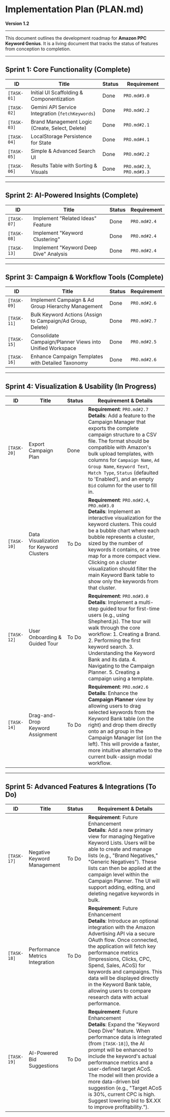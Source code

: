# Implementation Plan (PLAN.md)

**Version 1.2**

---

This document outlines the development roadmap for **Amazon PPC Keyword Genius**. It is a living document that tracks the status of features from conception to completion.

---

## Sprint 1: Core Functionality (Complete)

| ID | Title | Status | Requirement |
|---|---|---|---|
| `[TASK-01]` | Initial UI Scaffolding & Componentization | Done | `PRO.md#3.0` |
| `[TASK-02]` | Gemini API Service Integration (`fetchKeywords`) | Done | `PRO.md#2.2` |
| `[TASK-03]` | Brand Management Logic (Create, Select, Delete) | Done | `PRO.md#2.1` |
| `[TASK-04]` | LocalStorage Persistence for State | Done | `PRO.md#4.1` |
| `[TASK-05]` | Simple & Advanced Search UI | Done | `PRO.md#2.2` |
| `[TASK-06]` | Results Table with Sorting & Visuals | Done | `PRO.md#2.3`, `PRO.md#3.3` |

---

## Sprint 2: AI-Powered Insights (Complete)

| ID | Title | Status | Requirement |
|---|---|---|---|
| `[TASK-07]` | Implement "Related Ideas" Feature | Done | `PRO.md#2.4` |
| `[TASK-08]` | Implement "Keyword Clustering" | Done | `PRO.md#2.4` |
| `[TASK-13]` | Implement "Keyword Deep Dive" Analysis | Done | `PRO.md#2.4` |

---

## Sprint 3: Campaign & Workflow Tools (Complete)

| ID | Title | Status | Requirement |
|---|---|---|---|
| `[TASK-09]` | Implement Campaign & Ad Group Hierarchy Management | Done | `PRO.md#2.6` |
| `[TASK-11]` | Bulk Keyword Actions (Assign to Campaign/Ad Group, Delete) | Done | `PRO.md#2.7` |
| `[TASK-15]` | Consolidate Campaign/Planner Views into Unified Workspace | Done | `PRO.md#2.5` |
| `[TASK-16]` | Enhance Campaign Templates with Detailed Taxonomy | Done | `PRO.md#2.6` |

---

## Sprint 4: Visualization & Usability (In Progress)

| ID | Title | Status | Requirement & Details |
|---|---|---|---|
| `[TASK-20]` | Export Campaign Plan | Done | **Requirement**: `PRO.md#2.7`<br>**Details**: Add a feature to the Campaign Manager that exports the complete campaign structure to a CSV file. The format should be compatible with Amazon's bulk upload templates, with columns for `Campaign Name`, `Ad Group Name`, `Keyword Text`, `Match Type`, `Status` (defaulted to 'Enabled'), and an empty `Bid` column for the user to fill in. |
| `[TASK-10]` | Data Visualization for Keyword Clusters | To Do | **Requirement**: `PRO.md#2.4`, `PRO.md#3.0`<br>**Details**: Implement an interactive visualization for the keyword clusters. This could be a bubble chart where each bubble represents a cluster, sized by the number of keywords it contains, or a tree map for a more compact view. Clicking on a cluster visualization should filter the main Keyword Bank table to show only the keywords from that cluster. |
| `[TASK-12]` | User Onboarding & Guided Tour | To Do | **Requirement**: `PRO.md#3.0`<br>**Details**: Implement a multi-step guided tour for first-time users (e.g., using Shepherd.js). The tour will walk through the core workflow: 1. Creating a Brand. 2. Performing the first keyword search. 3. Understanding the Keyword Bank and its data. 4. Navigating to the Campaign Planner. 5. Creating a campaign using a template. |
| `[TASK-14]` | Drag-and-Drop Keyword Assignment | To Do | **Requirement**: `PRO.md#2.6`<br>**Details**: Enhance the **Campaign Planner** view by allowing users to drag selected keywords from the Keyword Bank table (on the right) and drop them directly onto an ad group in the Campaign Manager list (on the left). This will provide a faster, more intuitive alternative to the current bulk-assign modal workflow. |


---

## Sprint 5: Advanced Features & Integrations (To Do)

| ID | Title | Status | Requirement & Details |
|---|---|---|---|
| `[TASK-17]` | Negative Keyword Management | To Do | **Requirement**: Future Enhancement<br>**Details**: Add a new primary view for managing Negative Keyword Lists. Users will be able to create and manage lists (e.g., "Brand Negatives," "Generic Negatives"). These lists can then be applied at the campaign level within the Campaign Planner. The UI will support adding, editing, and deleting negative keywords in bulk. |
| `[TASK-18]` | Performance Metrics Integration | To Do | **Requirement**: Future Enhancement<br>**Details**: Introduce an optional integration with the Amazon Advertising API via a secure OAuth flow. Once connected, the application will fetch key performance metrics (Impressions, Clicks, CPC, Spend, Sales, ACoS) for keywords and campaigns. This data will be displayed directly in the Keyword Bank table, allowing users to compare research data with actual performance. |
| `[TASK-19]` | AI-Powered Bid Suggestions | To Do | **Requirement**: Future Enhancement<br>**Details**: Expand the "Keyword Deep Dive" feature. When performance data is integrated (from `[TASK-18]`), the AI prompt will be enhanced to include the keyword's actual performance metrics and a user-defined target ACoS. The model will then provide a more data-driven bid suggestion (e.g., "Target ACoS is 30%, current CPC is high. Suggest lowering bid to $X.XX to improve profitability."). |